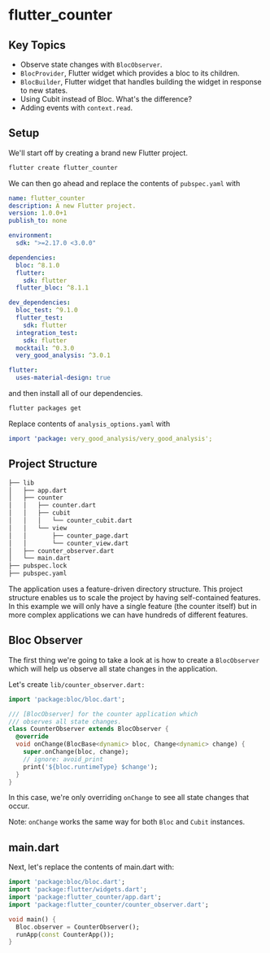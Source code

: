 # flutter_counter

## Key Topics

- Observe state changes with ```BlocObserver```.
- ```BlocProvider```, Flutter widget which provides a bloc to its children.
- ```BlocBuilder```, Flutter widget that handles building the widget in response to new states.
- Using Cubit instead of Bloc. What's the difference?
- Adding events with ```context.read```.

## Setup

We'll start off by creating a brand new Flutter project.

```sh
flutter create flutter_counter
```

We can then go ahead and replace the contents of ```pubspec.yaml``` with

```yaml
name: flutter_counter
description: A new Flutter project.
version: 1.0.0+1
publish_to: none

environment:
  sdk: ">=2.17.0 <3.0.0"

dependencies:
  bloc: ^8.1.0
  flutter:
    sdk: flutter
  flutter_bloc: ^8.1.1

dev_dependencies:
  bloc_test: ^9.1.0
  flutter_test:
    sdk: flutter
  integration_test:
    sdk: flutter
  mocktail: ^0.3.0
  very_good_analysis: ^3.0.1

flutter:
  uses-material-design: true
```

and then install all of our dependencies.

```sh
flutter packages get
```

Replace contents of ```analysis_options.yaml``` with

```yaml
import 'package: very_good_analysis/very_good_analysis';
```

## Project Structure

```sh
├── lib
│   ├── app.dart
│   ├── counter
│   │   ├── counter.dart
│   │   ├── cubit
│   │   │   └── counter_cubit.dart
│   │   └── view
│   │       ├── counter_page.dart
│   │       └── counter_view.dart
│   ├── counter_observer.dart
│   └── main.dart
├── pubspec.lock
├── pubspec.yaml
```

The application uses a feature-driven directory structure. This project structure enables us to scale the project by having self-contained features. In this example we will only have a single feature (the counter itself) but in more complex applications we can have hundreds of different features.

## Bloc Observer

The first thing we're going to take a look at is how to create a ```BlocObserver``` which will help us observe all state changes in the application.

Let's create ```lib/counter_observer.dart:```

```dart
import 'package:bloc/bloc.dart';

/// [BlocObserver] for the counter application which
/// observes all state changes.
class CounterObserver extends BlocObserver {
  @override
  void onChange(BlocBase<dynamic> bloc, Change<dynamic> change) {
    super.onChange(bloc, change);
    // ignore: avoid_print
    print('${bloc.runtimeType} $change');
  }
}
```

In this case, we're only overriding ```onChange``` to see all state changes that occur.

Note: ```onChange``` works the same way for both ```Bloc``` and ```Cubit``` instances.

## main.dart

Next, let's replace the contents of main.dart with:

```dart
import 'package:bloc/bloc.dart';
import 'package:flutter/widgets.dart';
import 'package:flutter_counter/app.dart';
import 'package:flutter_counter/counter_observer.dart';

void main() {
  Bloc.observer = CounterObserver();
  runApp(const CounterApp());
}
```

